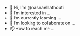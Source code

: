 - 👋 Hi, I’m @hasnaelhathouti
- 👀 I’m interested in ...
- 🌱 I’m currently learning ...
- 💞️ I’m looking to collaborate on ...
- 📫 How to reach me ...

<!---
hasnaelhathouti/hasnaelhathouti is a ✨ special ✨ repository because its `README.md` (this file) appears on your GitHub profile.
You can click the Preview link to take a look at your changes.
--->
